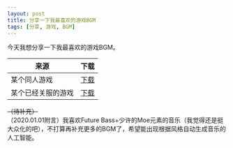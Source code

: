 ```yaml
---
layout: post
title: 分享一下我最喜欢的游戏BGM
tags: [分享, 游戏, BGM]
---
```


  今天我想分享一下我最喜欢的游戏BGM。<!--more-->    
  
|来源|下载|
| - | - |
|某个同人游戏|[下载](/media/stage_ex3.mp3)|
|某个已经关服的游戏|[下载](/media/bgm_sengokuop.mp3)|

~~（待补充）~~   
（2020.01.01附言）我喜欢Future Bass+少许的Moe元素的音乐（我觉得还是挺大众化的吧），不打算再补充更多的BGM了，希望能出现根据风格自动生成音乐的人工智能。


<input name="live2dBGM" value="/media/bgm_sengokuop.mp3" type="hidden">
<input name="live2dBGM" value="/media/stage_ex3.mp3" type="hidden">
